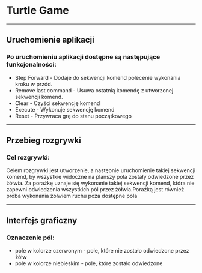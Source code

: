 # Turtle Game

----
## Uruchomienie aplikacji

### Po uruchomieniu aplikacji dostępne są następujące funkcjonalności:

- Step Forward - Dodaje do sekwencji komend polecenie wykonania kroku w przód.
- Remove last command - Usuwa ostatnią komendę z utworzonej sekwencji komend.
- Clear - Czyści sekwencję komend
- Execute - Wykonuje sekwencję komend
- Reset - Przywraca grę do stanu początkowego

----
## Przebieg rozgrywki
### Cel rozgrywki:
Celem rozgrywki jest utworzenie, a następnie uruchomienie takiej sekwencji komend, by wszystkie widoczne na planszy pola zostały odwiedzone przez żółwia. Za porażkę uznaje się wykonanie takiej sekwencji komend, która nie zapewni odwiedzenia wszystkich pól przez żółwia.Porażką jest również próba wykonania żółwiem ruchu poza dostępne pola

----
## Interfejs graficzny
### Oznaczenie pól:
- pole w kolorze czerwonym - pole, które nie zostało odwiedzone przez żółw
- pole w kolorze niebieskim - pole, które zostało odwiedzone
